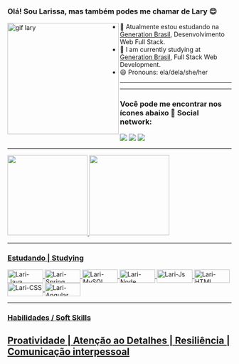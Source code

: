 ### Olá! Sou Larissa, mas também podes me chamar de Lary 😊
<img src="https://cdn.discordapp.com/attachments/932430072747532388/940328513200877638/output_eG7gNd.gif" align="left" alt="gif lary" width="250"/>
 
- 🌱 Atualmente estou estudando na [Generation Brasil](https://brazil.generation.org), Desenvolvimento Web Full Stack.
- 🌱 I am currently studying at [Generation Brasil](https://brazil.generation.org), Full Stack Web Development.
- 😄 Pronouns: ela/dela/she/her
<hr>
<hr>
<p>
<h3> Você pode me encontrar nos ícones abaixo 📍 Social network: </h3>
</p>
  <a  href="https://www.instagram.com/larissaoliveiradev/" target="_blank"><img src="https://img.shields.io/badge/-Instagram-%23E4405F?style=for-the-badge&logo=instagram&logoColor=white" target="_blank"></a> 
  <a href = "mailto:lah.rio123@gmail.com"><img src="https://img.shields.io/badge/-Gmail-%23333?style=for-the-badge&logo=gmail&logoColor=white" target="_blank"></a>
  <a href="https://www.linkedin.com/in/larissa-oliveira-a86116ba/" target="_blank"><img src="https://img.shields.io/badge/-LinkedIn-%230077B5?style=for-the-badge&logo=linkedin&logoColor=white" target="_blank"></a> 
</p>
<hr>

 <div>
  <a href="https://github.com/larissa-oliv">
  <img height="180em" src="https://github-readme-stats.vercel.app/api?username=larissa-oliv&show_icons=true&theme=midnight-purple&include_all_commits=true&count_private=true"/>
  <img height="180em" src="https://github-readme-stats.vercel.app/api/top-langs/?username=larissa-oliv&layout=compact&langs_count=7&theme=midnight-purple"/>
</div>

 
<hr>
<h3> Estudando | Studying </h3>
<img align="center" alt="Lari-Java" height="30" width="80" src="https://img.shields.io/badge/Java-ED8B00?style=for-the-badge&logo=java&logoColor=white">
<img align="center" alt="Lari-Spring" height="30" width="80" src="https://img.shields.io/badge/Spring-6DB33F?style=for-the-badge&logo=spring&logoColor=white">
<img align="center" alt="Lari-MySQL" height="30" width="80" src="https://img.shields.io/badge/MySQL-00000F?style=for-the-badge&logo=mysql&logoColor=white">
<img align="center" alt="Lari-Node" height="30" width="80" src="https://img.shields.io/badge/Node.js-43853D?style=for-the-badge&logo=node.js&logoColor=white">
<img align="center" alt="Lari-Js" height="30" width="80" src="https://img.shields.io/badge/JavaScript-F7DF1E?style=for-the-badge&logo=javascript&logoColor=black">
<img align="center" alt="Lari-HTML" height="30" width="80" src="https://img.shields.io/badge/HTML5-E34F26?style=for-the-badge&logo=html5&logoColor=white">
<img align="center" alt="Lari-CSS" height="30" width="80" src="https://img.shields.io/badge/CSS3-1572B6?style=for-the-badge&logo=css3&logoColor=white">     
<img align="center" alt="Lari-Angular" height="30" width="80" src="https://img.shields.io/badge/Angular-DD0031?style=for-the-badge&logo=angular&logoColor=white">

 <hr>
<p>
<h3> Habilidades / Soft Skills </h3>
<h2>Proatividade | Atenção ao Detalhes | Resiliência | Comunicação interpessoal </h2>
